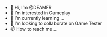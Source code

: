 - 👋 Hi, I’m @DEAMFR
- 👀 I’m interested in Gameplay
- 🌱 I’m currently learning ...
- 💞️ I’m looking to collaborate on Game Tester
- 📫 How to reach me ...

<!---
DEAMFR/DEAMFR is a ✨ special ✨ repository because its `README.md` (this file) appears on your GitHub profile.
You can click the Preview link to take a look at your changes.
--->
